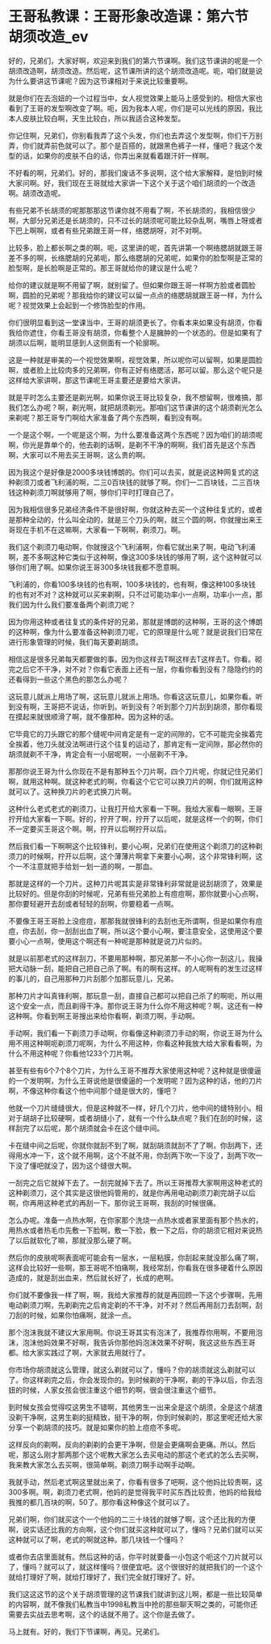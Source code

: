 # 王哥私教课：王哥形象改造课：第六节 胡须改造_ev

好的，兄弟们，大家好啊，欢迎来到我们的第六节课啊。我们这节课讲的呢是一个胡须改造啊，胡须改造。然后呢，这节课所讲的这个胡须改造呢。呃，咱们就是说为什么要讲这节课呢？因为这节课相对于来说比较重要啊。

就是你们在去泡妞的一个过程当中，女人视觉效果上能马上感受到的。相信大家也看到了王哥的发型啊改变了啊。呃，因为我本人呢，你们是可以光线的原因，我比本人皮肤比较白啊，天生比较白，所以我适合这种发型。

你记住啊，兄弟们，你别看我弄了这个头发，你们也去弄这个发型啊，你们千万别弄，你们就弄前色就可以了。那个是百搭的，就跟黑色裤子一样，懂吧？我这个发型的话，如果你的皮肤不白的话，你弄出来就看着跟汗奸一样啊。

不好看的啊，兄弟们。好的，那我们废话不多说啊，这个给大家解释，是怕到时候大家问啊。好，我们现在王哥就给大家讲一下这个关于这个咱们胡须的一个改造啊。胡须改造呢。

有些兄弟不长胡须的呢那那那这节课你就不用看了啊，不长胡须的，我相信很少啊，大部分兄弟还是长胡须的，只不过长的胡须呢可能比较杂乱啊，嘴唇上呀或者下巴上啊啊，或者有些兄弟跟王哥一样，络腮胡呀，对不对啊。

比较多，脸上都长啊之类的啊。呃，这里讲的呢，首先讲第一个啊络腮胡就跟王哥差不多的啊，长络腮胡的兄弟呃，那么络腮胡的兄弟呢，如果你的脸型啊是正常的脸型啊，是长脸啊是正常的。那王哥就给你的建议是什么呢？

给你的建议就是啊不用留了啊，就别留了。但如果你跟王哥一样啊方脸或者圆脸啊，圆脸的兄弟呢？那我给你的建议可以留一点点的络腮胡就跟王哥一样，为什么呢？视觉效果上会起到一个修饰脸型的作用。

你们很明显看到这一堂课当中，王哥的胡须更长了。你看本来如果没有胡须，你看我给你遮住，你看王哥没有胡须，你看整个人是臃肿的一个状态的。但是如果有了胡须以后啊，能明显感到人这侧面有一个轮廓啊。

这是一种就是审美的一个视觉效果啊，视觉效果，所以呢你可以留啊，如果是圆脸啊，或者脸上比较肉多的兄弟啊，你有正好有络腮活，那可以留。那么这个呢只是这样给大家讲啊，那这节课呢王哥主要还是要给大家讲。

就是平时怎么主要还是剃光啊，如果你说王哥比较复杂，我不想留啊，很难搞，那我们怎么办呢？啊，剃光啊，就把胡须剃光。那咱们这节课讲的这个胡须剃光怎么来剃呢？那王哥专门啊给大家准备了两个东西啊，看到没有啊。

一个是这个啊，一个呢是这个啊，为什么要准备这两个东西呢？因为咱们的胡须呢啊，你光是靠单个的，他去剃的话啊，是剃不干净的啊啊，我们首先是这个东西啊，大家可以不用去买王哥啊，这么贵的啊。

因为我这个是好像是2000多块钱博朗的。你们可以去买，就是说这种网复式的这种剃须刀或者飞利浦的啊，二三0百块钱的就够了啊。你们一二百块钱，二三百块钱这种剃须刀啊就够用了啊，够你们平时打理自己了。

因为我相信很多兄弟经济条件不是很好啊，你就这种去买一个这种往复式的，或者是那种全动的，什么叫全动的，就是三个刀头的啊，就三个圆的啊，你就搜出来王哥现在手机不在这嘛啊，大家看一下啊啊，剃须刀。啊。

我们这个剃须刀电动啊，你就搜这个飞利浦啊，你看它就出来了啊，电动飞利浦啊，差不多啊这种它类似于这种啊，像这300多块钱的够用了啊，这个这种就可以够你们用了啊。如果你说王哥300多块钱我都不愿意啊。

飞利浦的，你看100多块钱的也有啊，100多块钱的，也有啊，像这种100多块钱的也有对不对？这种就可以买来剃啊，只不过可能功率小一点啊，功率小一点，那我们因为什么我们要准备两个剃须刀呢？

因为你用这种或者往复式的条件好的兄弟，那就是博朗的这种啊，王哥的这个博朗的这种啊，像为什么要准备这种剃须刀呢，它的原理是什么呢？就是说我们日常在进行形象管理的时候，我们每天要剃胡须。

相信这是很多兄弟每天都要做的事。因为你这样去T啊这样去T这样去T。你看。砌完之后它不干净，对不对？你看它表面上还有一层，你看你看到没有？隐隐约约的还看得到一些这个黑色的那怎么办呢？

这玩意儿就派上用场了啊，这玩意儿就派上用场。你看这这玩意儿，如果你看。听到没有啊，王哥把不说话，你听到。听到没有？听到那个刀片刮到胡须，那你看现在摸起来就很顺滑了啊，就不像那种。因为这种的话。

它毕竟它的刀头跟它的那个缝呢中间肯定是有一定的间隙的，它不可能完全挨着完全挨着，他刀头就没法啊进行这个往复的运动了，那肯定有一定间隙，那必然你的胡须就剃不干净，肯定会有一小层呢啊，一小层剃不干净。

那那你说王哥为什么你现在不是有那种五个刀片啊，四个刀片呢，你就记住兄弟们啊，就用这种啊。就这种老式的啊，你看这个它它可以换刀片的啊，你们就用这种就可以了。这种换刀片的老式换刀片啊。

这种什么老式老式的剃须刀，让我打开给大家看一下啊。我给大家看一眼啊，王哥拧开给大家看一下啊。好的，拧开了啊，拧开了以后呢，就是这样一个的啊，你们不一定要买王哥这个啊。啊，拧开以后啊拧开以后。

然后我们看一下啊啊这个比较锋利，要小心啊，兄弟们在使用这个剃须刀的这种剃须刀的时候啊，拧开以后啊，这个薄薄片啊拿下来要小心啊，这个非常锋利啊，这个一不注意就把手给划一划一道的啊，一那血。

那就是这样的一个刀片。这种刀片呢其实是非常锋利非常就是说刮胡须了，效果是比较好的。但是你刮的时候呢，兄弟有些兄弟脸上有痘痘啊，那你就要小心点啊，那你要轻避开去刮或者轻轻的刮啊，你要稳着一点啊。

不要像王哥王哥脸上没痘痘，那那我就很锋利的去刮也无所谓啊，但是如果你有痘痘，你去刮，你一刮刮出血了啊，所以这个要小心啊，要注意安全，这使用这个要要小心一点啊，使用这个啊还有一种呢是那种就是说刀片似的。

就是以前那老式的这样刮刀，不要用那种啊，那兄弟那一不小心你一刮这儿，我操把大动脉一刮，能把自己把自己杀了啊。有的啊有这样。的人呢啊有的发生过这样的事儿的，自己用那种刀片刮那个加那玩意儿，兄弟。

那种刀片才叫真锋利啊，那玩意一刮，直接自己都可以把自己杀了的啊呃，所以用这个安全一点，而且剃得干净。那你说王哥为什么你不用这种呢？啊，这还有一种这种啊。你看到啊王哥搜出来给你看啊，剃须刀啊，手动啊。

手动啊，我们看一下剃须刀手动啊，你看像这种剃须刀手动的啊，你说王哥为什么用不用这种啊呃剃须刀呢啊，为什么不用这种，你看这种我放大给大家看看啊，为什么不用这种呢？你看他1233个刀片啊。

甚至有些有6个7个8个刀片，为什么王哥不推荐大家使用这种呢？这种就是很傻逼的一个发明啊，为什么王哥说他是很傻逼的一个发明呢？因为这种的话，他的刀片啊，不像这种你看这个他中间那个缝是很大的，懂吧？

他就一个刀片缝缝很大，但是这种就不一样，好几个刀片，他中间的缝特别小。相对于胡胡子比较硬啊，或者胡缝小了，就有一个什么缺点呢？我们在刮的时候，这样刮完了以后呢，那个胡须就会卡在这个缝中间。

卡在缝中间之后呢，你就你就刮不到了啊，就刮胡须就刮不了了啊，你刮两下，还得用水冲一下，这个就不用啊，这个不就不用，你刮两下吹一下没了，刮两下吹一下没了懂吧就没了，因为这个缝很大啊。

一刮完之后它就掉下去了。一刮完就掉下去了。所以王哥推荐大家啊用这种老式的这种剃须刀，这个其实是这很他妈管用的，就是你再用电动剃须刀剃完胡子以后啊，你再用这种老式的再刮一下。那你说王哥啊，我刮的时候很痛。

怎么办呢。准备一点热水啊，在你家那个洗烧一点热水或者家里面有那个热水的，用热水或者热毛巾先敷一下脸啊，敷一下脸，敷一下之后，你的胡须它相对来说热了以后就软化了嘛，那就没那么硬了啊。

然后你的皮肤呢啊表面呢可能会有一层水，一层粘膜，你刮起来就没那么痛了啊，这样会比较好一些啊，那王哥呢不怕痛啊，我经常刮，你看我在很多硬着什么原因造成的，就是刮出血来，然后就长好了，长成的疤啊。

你们就不要像我一样了啊，啊，我给大家推荐的就是再回顾一下这个步骤啊，先用电动剃须刀啊，先剃剃完之后肯定剃的不干净，对不对？然后再用刮刀去刮啊，刮刀刮的时候，如果你怕痛啊，就涂一点。

那个泡沫我就不建议大家用啊。你说王哥其实有泡沫了，我推荐你用啊，不要用泡沫，泡沫他妈效果不好啊，我告诉你那他妈泡沫效果不好啊，我这这些东西王哥都。给大家实践过了啊，大家就去用就行了。

你市场你胡须就这么管理，就这么剃就可以了，懂吗？你的胡须就这么剃就可以了。你这样剃完之后，你会发现你的。到时候剃的干净啊，剃的干净以后，你去泡妞的时候，人家女孩会很注重这个细节的啊，很会很注重这个细节。

到时候女孩会觉得哎这男生不错啊，其他男生一出来全是这个胡须，全是这个胡渣没剃干净啊，这男生剃的挺精致，挺干净的啊，你到时候剃的，那这里呢还给大家分享一个剃胡须的技巧。就是如果你的脸上痘痘不多呢。

这样反向的剃啊，反向的剃剃的会更干净啊，但是会更痛啊会更痛。所以。然后呢，那这么刚才那两那个这个呢教大家怎么去买电动的那这个老式的怎么去买啊，我来教大家怎么去买啊，很简单啊。剃须刀啊手动啊手动啊。

我就手动，然后老式啊这里就出来了，你看有很多了吧啊，这个他妈比较贵啊，这300多啊。啊，剃须刀老式啊，他妈的是觉得我平时买东西比较贵，他妈的给我给我推的都几百块的啊，50了。那你看这种像这个就可以了。

兄弟们啊，你们就买这个一个他妈的二三十块钱的就够了啊，这个还比我的方便啊，说实话还比我的方向啊，这个你们就买这种就可以了，懂吗？兄弟们就可以买这种就可以了啊，老式的啊就这种。那几块钱一个懂吗？

或者你去店里面就有。然后这种的话，你平时就要备一小包这个呃这个刀片就可以了，懂吗？就可以了，就这样懂吗？很便宜吧。这个很很好的就把我们的一个这个就给打理好了啊，就给打理好了，我们完全就打理好了。好。

我们这这这节的这个关于胡须管理的这节课我们就讲到这儿啊，都是一些比较简单的内容啊，就不像我们私教当中1998私教当中抢的那些聊天啊之类的，可能你还需要去实战去思考啊，这个的话就不用了。这个你是去做了。

马上就有。好的，我们下节课啊，再见。兄弟们。